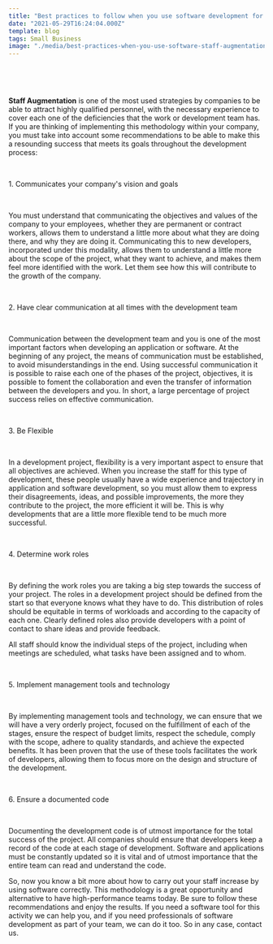 ```yaml
---
title: "Best practices to follow when you use software development for staff augmentation"
date: "2021-05-29T16:24:04.000Z"
template: blog
tags: Small Business
image: "./media/best-practices-when-you-use-software-staff-augmentation.jpg"
---
```


<br>

<youtube-video id="LtABZ_v7hZE"></youtube-video>

<br>

**Staff Augmentation** is one of the most used strategies by companies to be able to attract highly qualified personnel, with the necessary experience to cover each one of the deficiencies that the work or development team has. If you are thinking of implementing this methodology within your company, you must take into account some recommendations to be able to make this a resounding success that meets its goals throughout the development process:

<br>

<title-2>1. Communicates your company's vision and goals</title-2>

<br>

You must understand that communicating the objectives and values of the company to your employees, whether they are permanent or contract workers, allows them to understand a little more about what they are doing there, and why they are doing it. Communicating this to new developers, incorporated under this modality, allows them to understand a little more about the scope of the project, what they want to achieve, and makes them feel more identified with the work. Let them see how this will contribute to the growth of the company.

<br>

<title-2>2. Have clear communication at all times with the development team</title-2>

<br>

Communication between the development team and you is one of the most important factors when developing an application or software. At the beginning of any project, the means of communication must be established, to avoid misunderstandings in the end. Using successful communication it is possible to raise each one of the phases of the project, objectives, it is possible to foment the collaboration and even the transfer of information between the developers and you. In short, a large percentage of project success relies on effective communication.

<br>

<title-2>3. Be Flexible</title-2>

<br>

In a development project, flexibility is a very important aspect to ensure that all objectives are achieved. When you increase the staff for this type of development, these people usually have a wide experience and trajectory in application and software development, so you must allow them to express their disagreements, ideas, and possible improvements, the more they contribute to the project, the more efficient it will be. This is why developments that are a little more flexible tend to be much more successful.

<br>

<title-2>4. Determine work roles</title-2>

<br>

By defining the work roles you are taking a big step towards the success of your project. The roles in a development project should be defined from the start so that everyone knows what they have to do. This distribution of roles should be equitable in terms of workloads and according to the capacity of each one. Clearly defined roles also provide developers with a point of contact to share ideas and provide feedback.  

All staff should know the individual steps of the project, including when meetings are scheduled, what tasks have been assigned and to whom.  

<br>

<title-2>5. Implement management tools and technology</title-2>

<br>

By implementing management tools and technology, we can ensure that we will have a very orderly project, focused on the fulfillment of each of the stages, ensure the respect of budget limits, respect the schedule, comply with the scope, adhere to quality standards, and achieve the expected benefits. It has been proven that the use of these tools facilitates the work of developers, allowing them to focus more on the design and structure of the development.


<br>

<title-2>6. Ensure a documented code</title-2>

<br>

Documenting the development code is of utmost importance for the total success of the project. All companies should ensure that developers keep a record of the code at each stage of development. Software and applications must be constantly updated so it is vital and of utmost importance that the entire team can read and understand the code. 

So, now you know a bit more about how to carry out your staff increase by using software correctly. This methodology is a great opportunity and alternative to have high-performance teams today. Be sure to follow these recommendations and enjoy the results. If you need a software tool for this activity we can help you, and if you need professionals of software development as part of your team, we can do it too. So in any case, contact us. 

